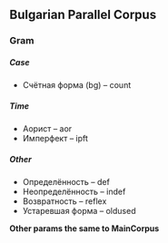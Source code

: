 ## Bulgarian Parallel Corpus

### Gram
##### Case
* Счётная форма (bg) – count 


##### Time
* Аорист – aor
* Имперфект – ipft


##### Other
* Определённость – def
* Неопределённость – indef
* Возвратность – reflex
* Устаревшая форма – oldused


**Other params the same to MainCorpus**